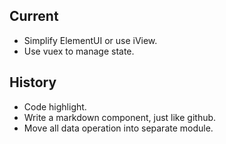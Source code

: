 ## Current

- Simplify ElementUI or use iView.
- Use vuex to manage state.

## History

- Code highlight.
- Write a markdown component, just like github.
- Move all data operation into separate module.
